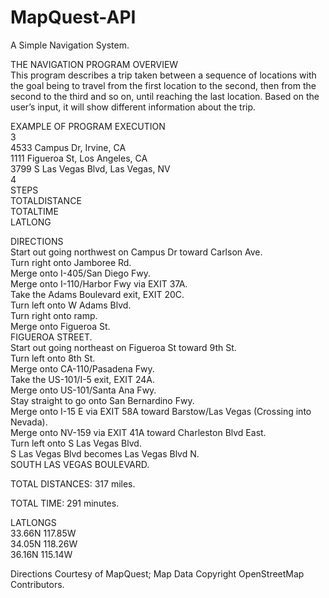 # MapQuest-API
A Simple Navigation System.

THE NAVIGATION PROGRAM OVERVIEW <br />
This program describes a trip taken between a sequence of locations with the goal being to travel from the first location to the second, then from the second to the third and so on, until reaching the last location. Based on the user’s input, it will show different information about the trip.

EXAMPLE OF PROGRAM EXECUTION <br />
3 <br />
4533 Campus Dr, Irvine, CA <br />
1111 Figueroa St, Los Angeles, CA <br />
3799 S Las Vegas Blvd, Las Vegas, NV <br />
4 <br />
STEPS <br />
TOTALDISTANCE <br />
TOTALTIME <br />
LATLONG <br />

DIRECTIONS <br />
Start out going northwest on Campus Dr toward Carlson Ave. <br />
Turn right onto Jamboree Rd. <br />
Merge onto I-405/San Diego Fwy. <br />
Merge onto I-110/Harbor Fwy via EXIT 37A. <br />
Take the Adams Boulevard exit, EXIT 20C. <br />
Turn left onto W Adams Blvd. <br />
Turn right onto ramp. <br />
Merge onto Figueroa St. <br />
FIGUEROA STREET. <br />
Start out going northeast on Figueroa St toward 9th St. <br />
Turn left onto 8th St. <br />
Merge onto CA-110/Pasadena Fwy. <br />
Take the US-101/I-5 exit, EXIT 24A. <br />
Merge onto US-101/Santa Ana Fwy. <br />
Stay straight to go onto San Bernardino Fwy. <br />
Merge onto I-15 E via EXIT 58A toward Barstow/Las Vegas (Crossing into Nevada). <br />
Merge onto NV-159 via EXIT 41A toward Charleston Blvd East. <br />
Turn left onto S Las Vegas Blvd. <br />
S Las Vegas Blvd becomes Las Vegas Blvd N. <br />
SOUTH LAS VEGAS BOULEVARD. <br />

TOTAL DISTANCES: 317 miles. <br />

TOTAL TIME: 291 minutes. <br />

LATLONGS <br />
33.66N 117.85W <br />
34.05N 118.26W <br />
36.16N 115.14W <br />

Directions Courtesy of MapQuest; Map Data Copyright OpenStreetMap Contributors.
